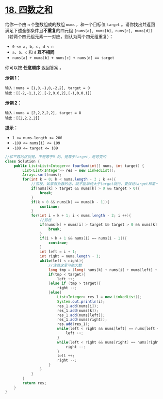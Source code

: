 # [18. 四数之和](https://leetcode.cn/problems/4sum/)

给你一个由 `n` 个整数组成的数组 `nums` ，和一个目标值 `target` 。请你找出并返回满足下述全部条件且**不重复**的四元组 `[nums[a], nums[b], nums[c], nums[d]]` （若两个四元组元素一一对应，则认为两个四元组重复）：

- `0 <= a, b, c, d < n`
- `a`、`b`、`c` 和 `d` **互不相同**
- `nums[a] + nums[b] + nums[c] + nums[d] == target`

你可以按 **任意顺序** 返回答案 。

 

**示例 1：**

```
输入：nums = [1,0,-1,0,-2,2], target = 0
输出：[[-2,-1,1,2],[-2,0,0,2],[-1,0,0,1]]
```

**示例 2：**

```
输入：nums = [2,2,2,2,2], target = 8
输出：[[2,2,2,2]]
```

 

**提示：**

- `1 <= nums.length <= 200`
- `-109 <= nums[i] <= 109`
- `-109 <= target <= 109`



```java
//和三数的区别是，不是等于0 的，是等于target，是可变的
class Solution {
    public List<List<Integer>> fourSum(int[] nums, int target) {
        List<List<Integer>> res = new LinkedList();
        Arrays.sort(nums);
        for(int k = 0; k < nums.length - 3 ; k ++){
            //剪枝，如果有负数的话，就不能单纯大于target就行，要保证target和第一个数都大于0
            if(nums[k] > target && nums[k] > 0 && target > 0){
                break;
            }
            if(k > 0 && nums[k] == nums[k - 1]){
                continue;
            }
            for(int i = k + 1; i < nums.length - 2; i ++){
                //剪枝
                if(nums[k] + nums[i] > target && target > 0 && nums[k] + nums[i] > 0){
                    break;
                }
                if(i > k + 1 && nums[i] == nums[i - 1]){
                    continue;
                }
                int left = i + 1;
                int right = nums.length - 1;
                while(left < right){
                    //注意这里可能大数
                    long tmp = (long) nums[k] + nums[i] + nums[left] + nums[right];
                    if(tmp < target){
                        left ++;
                    }else if (tmp > target){
                        right --;
                    }else{
                        List<Integer> res_1 = new LinkedList();
                        System.out.println(i);
                        res_1.add(nums[i]);
                        res_1.add(nums[k]);
                        res_1.add(nums[left]);
                        res_1.add(nums[right]);
                        res.add(res_1);
                        while(left < right && nums[left] == nums[left + 1]){
                            left ++;
                        }
                        while(left < right && nums[right] == nums[right - 1]){
                            right --;
                        }
                        left ++;
                        right --;
                    }
                }
            }
        }
        return res;
    }
}
```

